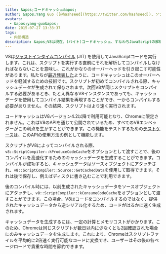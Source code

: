 ```yaml
---
title: &apos;コードキャッシュ&apos;
author: &apos;Yang Guo ([@hashseed](https://twitter.com/hashseed)), ソフトウェアエンジニア&apos;
avatars:
  - &apos;yang-guo&apos;
date: 2015-07-27 13:33:37
tags:
  - 内部構造
description: &apos;V8は現在、(バイト)コードキャッシュ、すなわちJavaScriptの解析とコンパイルの結果をキャッシュすることをサポートしています。&apos;
---
```

V8は[ジャストインタイムコンパイル](https://en.wikipedia.org/wiki/Just-in-time_compilation) (JIT) を使用してJavaScriptコードを実行します。これは、スクリプトを実行する直前にそれを解析してコンパイルしなければならないことを意味し、これがかなりのオーバーヘッドを引き起こす可能性があります。私たちが[最近発表した](https://blog.chromium.org/2015/03/new-javascript-techniques-for-rapid.html)ように、コードキャッシュはこのオーバーヘッドを軽減するための技術です。スクリプトが初めてコンパイルされる際、キャッシュデータが生成されて保存されます。次回V8が同じスクリプトをコンパイルする必要があるとき、たとえ異なるV8インスタンスであっても、キャッシュデータを使用してコンパイル結果を再現することができ、一からコンパイルする必要がありません。その結果、スクリプトはより速く実行されます。

<!--truncate-->
コードキャッシュはV8バージョン4.2以降で利用可能となり、Chromeに限定されません。これはV8のAPIを通じて公開されているため、すべてのV8エンベッダーがこの利点を生かすことができます。この機能をテストするための[テストケース](https://chromium.googlesource.com/v8/v8.git/+/4.5.56/test/cctest/test-api.cc#21090)は、このAPIの使用方法の例として機能します。

スクリプトがV8によってコンパイルされる際、`v8::ScriptCompiler::kProduceCodeCache`をオプションとして渡すことで、後のコンパイルを高速化するためのキャッシュデータを生成することができます。コンパイルが成功すると、キャッシュデータはソースオブジェクトにアタッチされ、`v8::ScriptCompiler::Source::GetCachedData`を使用して取得できます。それは後で保存し、例えばディスクに書き込むことで利用できます。

後のコンパイル時には、以前生成されたキャッシュデータをソースオブジェクトにアタッチし、`v8::ScriptCompiler::kConsumeCodeCache`をオプションとして渡すことができます。この場合、V8はコードをコンパイルするのではなく、提供されたキャッシュデータから逆シリアル化するため、コードがはるかに速く生成されます。

キャッシュデータを生成するには、一定の計算とメモリコストがかかります。このため、Chromeは同じスクリプトが数日以内に少なくとも2回確認された場合にのみキャッシュデータを生成します。これにより、Chromeはスクリプトファイルを平均的に2倍速く実行可能なコードに変換でき、ユーザーはその後の各ページロードで貴重な時間を節約できます。
